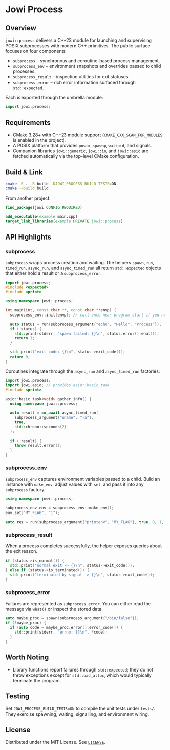 # Jowi Process

## Overview
`jowi::process` delivers a C++23 module for launching and supervising POSIX subprocesses with modern C++ primitives. The public surface focuses on four components:

- `subprocess` – synchronous and coroutine-based process management.
- `subprocess_env` – environment snapshots and overrides passed to child processes.
- `subprocess_result` – inspection utilities for exit statuses.
- `subprocess_error` – rich error information surfaced through `std::expected`.

Each is exported through the umbrella module:

```cpp
import jowi.process;
```

## Requirements
- CMake 3.28+ with C++23 module support (`CMAKE_CXX_SCAN_FOR_MODULES` is enabled in the project).
- A POSIX platform that provides `posix_spawnp`, `waitpid`, and signals.
- Companion libraries `jowi::generic`, `jowi::io`, and `jowi::asio` are fetched automatically via the top-level CMake configuration.

## Build & Link
```bash
cmake -S . -B build -DJOWI_PROCESS_BUILD_TESTS=ON
cmake --build build
```

From another project:

```cmake
find_package(jowi CONFIG REQUIRED)

add_executable(example main.cpp)
target_link_libraries(example PRIVATE jowi::process)
```

## API Highlights
### subprocess
`subprocess` wraps process creation and waiting. The helpers `spawn`, `run`, `timed_run`, `async_run`, and `async_timed_run` all return `std::expected` objects that either hold a result or a `subprocess_error`.

```cpp
import jowi.process;
#include <expected>
#include <print>

using namespace jowi::process;

int main(int, const char **, const char **envp) {
  subprocess_env::init(envp); // call once near program start if you need the ambient environment

  auto status = run(subprocess_argument{"echo", "Hello", "Process"});
  if (!status) {
    std::print(stderr, "spawn failed: {}\n", status.error().what());
    return 1;
  }

  std::print("exit code: {}\n", status->exit_code());
  return 0;
}
```

Coroutines integrate through the `async_run` and `async_timed_run` factories:

```cpp
import jowi.process;
import jowi.asio; // provides asio::basic_task
#include <print>

asio::basic_task<void> gather_info() {
  using namespace jowi::process;

  auto result = co_await async_timed_run(
    subprocess_argument{"uname", "-a"},
    true,
    std::chrono::seconds{2}
  );

  if (!result) {
    throw result.error();
  }
}
```

### subprocess_env
`subprocess_env` captures environment variables passed to a child. Build an instance with `make_env`, adjust values with `set`, and pass it into any `subprocess` factory.

```cpp
using namespace jowi::process;

subprocess_env env = subprocess_env::make_env();
env.set("MY_FLAG", "1");

auto res = run(subprocess_argument{"printenv", "MY_FLAG"}, true, 0, 1, 2, env);
```

### subprocess_result
When a process completes successfully, the helper exposes queries about the exit reason.

```cpp
if (status->is_normal()) {
  std::print("normal exit -> {}\n", status->exit_code());
} else if (status->is_terminated()) {
  std::print("terminated by signal -> {}\n", status->exit_code());
}
```

### subprocess_error
Failures are represented as `subprocess_error`. You can either read the message via `what()` or inspect the stored data.

```cpp
auto maybe_proc = spawn(subprocess_argument{"/bin/false"});
if (!maybe_proc) {
  if (auto code = maybe_proc.error().error_code()) {
    std::print(stderr, "errno: {}\n", *code);
  }
}
```

## Worth Noting
- Library functions report failures through `std::expected`; they do not throw exceptions except for `std::bad_alloc`, which would typically terminate the program.

## Testing
Set `JOWI_PROCESS_BUILD_TESTS=ON` to compile the unit tests under `tests/`. They exercise spawning, waiting, signalling, and environment wiring.

## License
Distributed under the MIT License. See [`LICENSE`](LICENSE).
